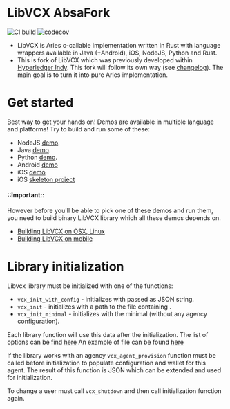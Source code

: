 # LibVCX AbsaFork

![CI build](https://github.com/AbsaOSS/libvcx/workflows/CI/badge.svg)
[![codecov](https://codecov.io/gh/AbsaOSS/libvcx/branch/master/graph/badge.svg)](https://codecov.io/gh/AbsaOSS/libvcx)

- LibVCX is Aries c-callable implementation written in Rust with language wrappers available in Java (+Android), iOS, 
NodeJS, Python and Rust. 
- This is fork of LibVCX which was previously developed 
within [Hyperledger Indy](https://github.com/hyperledger/indy-sdk). This fork will follow its own 
way (see [changelog](./changelog.md)). The main goal is to turn it into pure Aries implementation. 

# Get started
Best way to get your hands on! Demos are available in multiple language and platforms! Try to build and run some of these:
* NodeJS [demo](https://github.com/AbsaOSS/libvcx/tree/master/wrappers/node).
* Java [demo](https://github.com/AbsaOSS/libvcx/tree/master/demo/java).
* Python [demo](https://github.com/AbsaOSS/libvcx/tree/master/wrappers/python3).
* Android [demo](https://github.com/sktston/vcx-demo-android)
* iOS [demo](https://github.com/sktston/vcx-demo-ios)
* iOS [skeleton project](https://github.com/sktston/vcx-skeleton-ios)
#### ::Important::
However before you'll be able to pick one of these demos and run them, you need to build binary LibVCX library which
all these demos depends on.  
-  [Building LibVCX on OSX, Linux](./docs/build-general.md)
-  [Building LibVCX on mobile](./docs/build-mobile.md)

# Library initialization
Libvcx library must be initialized with one of the functions:
* `vcx_init_with_config` -  initializes with <configuration> passed as JSON string. 
* `vcx_init` -  initializes with a path to the file containing <configuration>. 
* `vcx_init_minimal` - initializes with the minimal <configuration> (without any agency configuration).

Each library function will use this <configuration> data after the initialization. 
The list of options can be find [here](../docs/configuration.md#vcx)
An example of <configuration> file can be found [here](../vcx/libvcx/sample_config/config.json)

If the library works with an agency `vcx_agent_provision` function must be called before initialization to populate configuration and wallet for this agent.
The result of this function is <configuration> JSON which can be extended and used for initialization.

To change <configuration> a user must call `vcx_shutdown` and then call initialization function again.

